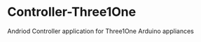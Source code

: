 Controller-Three1One
====================

Andriod Controller application for Three1One Arduino appliances 
